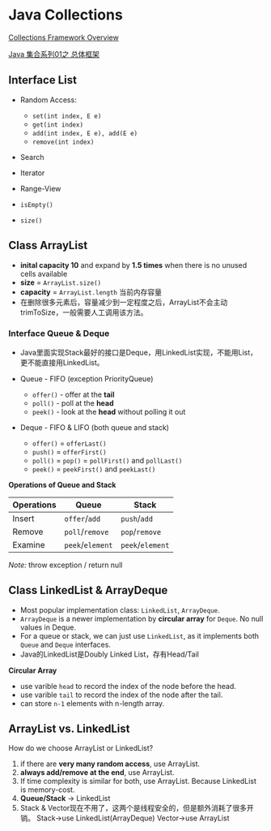 <extoc></extoc>

# Java Collections

[Collections Framework Overview](https://docs.oracle.com/javase/8/docs/technotes/guides/collections/overview.html)

[Java 集合系列01之 总体框架](http://www.cnblogs.com/skywang12345/p/3308498.html)


## Interface List

- Random Access:
    - `set(int index, E e)`
    - `get(int index)`
    - `add(int index, E e), add(E e)`
    - `remove(int index)`

- Search
- Iterator
- Range-View
- `isEmpty()`
- `size()`

## Class ArrayList

- **inital capacity 10** and expand by **1.5 times** when there is no unused cells available 
- **size** = `ArrayList.size()`
- **capacity** = `ArrayList.length` 当前内存容量
- 在删除很多元素后，容量减少到一定程度之后，ArrayList不会主动trimToSize，一般需要人工调用该方法。


### Interface Queue & Deque

- Java里面实现Stack最好的接口是Deque，用LinkedList实现，不能用List，更不能直接用LinkedList。

- Queue - FIFO (exception PriorityQueue)
    - `offer()` - offer at the **tail**
    - `poll()` - poll at the **head**
    - `peek()` - look at the **head** without polling it out

- Deque - FIFO & LIFO (both queue and stack)
    - `offer()` = `offerLast()`
    - `push()` = `offerFirst()`
    - `poll()` = `pop()` =  `pollFirst()` and `pollLast()`
    - `peek()` = `peekFirst()` and `peekLast()`

__Operations of Queue and Stack__

|    Operations    |    Queue      |    Stack    |
|       ----       |     ----      |     ----    |
| Insert  |   `offer`/`add`|`push`/`add` |
| Remove | `poll`/`remove` | `pop`/`remove`  |
| Examine| `peek`/`element`| `peek`/`element`|
*Note:* throw exception / return null

## Class LinkedList & ArrayDeque

- Most popular implementation class: `LinkedList`, `ArrayDeque`.
- `ArrayDeque` is a newer implementation by **circular array** for `Deque`. No null values in Deque.
- For a queue or stack, we can just use `LinkedList`, as it implements both `Queue` and `Deque` interfaces.
- Java的LinkedList是Doubly Linked List，存有Head/Tail


__Circular Array__

- use varible `head` to record the index of the node before the head.
- use varible `tail` to record the index of the node after the tail.
- can store `n-1` elements with n-length array.

## ArrayList vs. LinkedList

How do we choose ArrayList or LinkedList?
1. if there are **very many random access**, use ArrayList.
2. **always add/remove at the end**, use ArrayList.
3. If time complexity is similar for both, use ArrayList. Because LinkedList is memory-cost.
4. **Queue/Stack** -> LinkedList
5. Stack & Vector现在不用了，这两个是线程安全的，但是额外消耗了很多开销。
    Stack->use LinkedList(ArrayDeque)
    Vector->use ArrayList